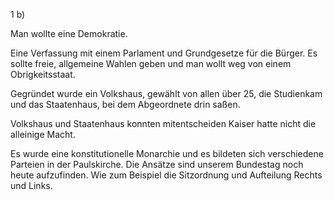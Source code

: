 1 b)

Man wollte eine Demokratie.

Eine Verfassung mit einem Parlament und Grundgesetze für die Bürger. Es sollte freie, allgemeine Wahlen geben und man wollt weg von einem Obrigkeitsstaat.

Gegründet wurde ein Volkshaus, gewählt von allen über 25, die Studienkam und das Staatenhaus, bei dem Abgeordnete drin saßen.

Volkshaus und Staatenhaus konnten mitentscheiden Kaiser hatte nicht die alleinige Macht.

Es wurde eine konstitutionelle Monarchie und es bildeten sich verschiedene Parteien in der Paulskirche. Die Ansätze sind unserem Bundestag noch heute aufzufinden. Wie zum Beispiel die Sitzordnung und Aufteilung Rechts und Links.

